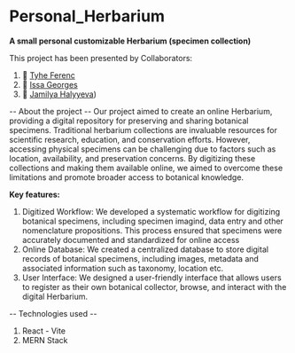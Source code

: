 # Personal_Herbarium
**A small personal customizable Herbarium (specimen collection)**

This project has been presented by Collaborators:
1. :green_heart: [Tyhe Ferenc](https://github.com/MEINNASTIE)
2. :green_heart: [Issa Georges](https://github.com/issageorges)
3. :green_heart: [Jamilya Halyyeva](https://github.com/JamilyaHalyyeva))

-- About the project --
Our project aimed to create an online Herbarium, providing a digital repository for preserving and sharing botanical specimens. Traditional herbarium collections are invaluable resources for scientific research, education, and conservation efforts. However, accessing physical specimens can be challenging due to factors such as location, availability, and preservation concerns. By digitizing these collections and making them available online, we aimed to overcome these limitations and promote broader access to botanical knowledge. 

**Key features:**
1. Digitized Workflow: We developed a systematic workflow for digitizing botanical specimens, including specimen imagind, data entry and other nomenclature propositions. This process ensured that specimens were accurately documented and standardized for online access
2. Online Database: We created a centralized database to store digital records of botanical specimens, including images, metadata and associated information such as taxonomy, location etc.
3. User Interface: We designed a user-friendly interface that allows users to register as their own botanical collector, browse, and interact with the digital Herbarium. 


-- Technologies used --
1. React - Vite
2. MERN Stack
